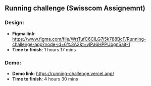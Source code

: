 ## Running challenge (Swisscom Assignemnt)

### Design: 
- **Figma link**: https://www.figma.com/file/WrtTufC6ClLG7i5k788BcF/Running-challenge-app?node-id=6%3A2&t=ylPa6HPPUbgnSait-1 
- **Time to finish**: 1 hours 17 mins

### Demo: 
- **Demo link**: https://running-challenge.vercel.app/
- **Time to finish**: 4 hours 30 mins

